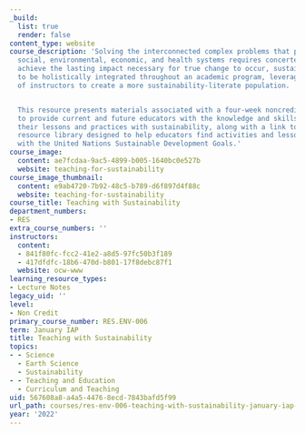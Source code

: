 ```yaml
---
_build:
  list: true
  render: false
content_type: website
course_description: 'Solving the interconnected complex problems that pervade our
  social, environmental, economic, and health systems requires concerted change. To
  achieve the lasting impact necessary for true change to occur, sustainability needs
  to be holistically integrated throughout an academic program, leveraging the knowledge
  of instructors to create a more sustainability-literate population.


  This resource presents materials associated with a four-week noncredit course intended
  to provide current and future educators with the knowledge and skills to infuse
  their lessons and practices with sustainability, along with a link to an online
  resource library designed to help educators find activities and lessons that align
  with the United Nations Sustainable Development Goals.'
course_image:
  content: ae7fcdaa-9ac5-4899-b005-1640bc0e527b
  website: teaching-for-sustainability
course_image_thumbnail:
  content: e9ab4720-7b92-48c5-b789-d6f897d4f88c
  website: teaching-for-sustainability
course_title: Teaching with Sustainability
department_numbers:
- RES
extra_course_numbers: ''
instructors:
  content:
  - 841f80fc-fcc2-41e2-a8d5-97fc50b3f189
  - 417dfdfc-18b6-470d-b801-17f8debc87f1
  website: ocw-www
learning_resource_types:
- Lecture Notes
legacy_uid: ''
level:
- Non Credit
primary_course_number: RES.ENV-006
term: January IAP
title: Teaching with Sustainability
topics:
- - Science
  - Earth Science
  - Sustainability
- - Teaching and Education
  - Curriculum and Teaching
uid: 567608a8-a4a5-4476-8ecd-7843bafd5f99
url_path: courses/res-env-006-teaching-with-sustainability-january-iap-2022
year: '2022'
---
```

